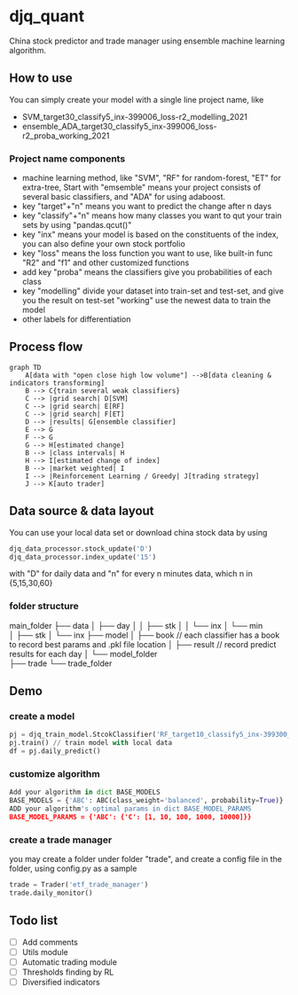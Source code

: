 # djq_quant

China stock predictor and trade manager using ensemble machine learning algorithm.
## How to use
You can simply create your model with a single line project name, like
- SVM_target30_classify5_inx-399006_loss-r2_modelling_2021
- ensemble_ADA_target30_classify5_inx-399006_loss-r2_proba_working_2021
### Project name components
- machine learning method, like "SVM", "RF" for random-forest, "ET" for extra-tree, 
  Start with "emsemble" means your project consists of several basic classifiers, and "ADA" for using adaboost.
- key "target"+"n" means you want to predict the change after n days
- key "classify"+"n" means how many classes you want to qut your train sets by using "pandas.qcut()"
- key "inx" means your model is based on the constituents of the index, you can also define your own stock portfolio
- key "loss" means the loss function you want to use, like built-in func "R2" and "f1" and other customized functions
- add key "proba" means the classifiers give you probabilities of each class
- key "modelling" divide your dataset into train-set and test-set, and give you the result on test-set
      "working" use the newest data to train the model
- other labels for differentiation
## Process flow
```
graph TD
    A[data with "open close high low volume"] -->B[data cleaning & indicators transforming]
    B --> C{train several weak classifiers}
    C --> |grid search| D[SVM]
    C --> |grid search| E[RF]
    C --> |grid search| F[ET]
    D --> |results| G[ensemble classifier]
    E --> G
    F --> G
    G --> H[estimated change]
    B --> |class intervals| H
    H --> I[estimated change of index]
    B --> |market weighted| I
    I --> |Reinforcement Learning / Greedy| J[trading strategy]
    J --> K[auto trader]
```
## Data source & data layout
You can use your local data set or download china stock data by using 
```python 
djq_data_processor.stock_update('D')
djq_data_processor.index_update('15')
```
with "D" for daily data and "n" for every n minutes data, which n in {5,15,30,60}
### folder structure
main_folder 
├── data
│   ├── day
│   │    ├── stk
│   │    └── inx
│   └── min               
│        ├── stk
│        └── inx
├── model
│     ├── book         // each classifier has a book to record best params and .pkl file location
│     ├── result       // record predict results for each day 
│     └── model_folder                  
├── trade
      └── trade_folder       
## Demo
### create a model
```python 
pj = djq_train_model.StcokClassifier('RF_target10_classify5_inx-399300_loss-profit_working')
pj.train() // train model with local data
df = pj.daily_predict() 
```
### customize algorithm
```python 
Add your algorithm in dict BASE_MODELS
BASE_MODELS = {'ABC': ABC(class_weight='balanced', probability=True)}
ADD your algorithm's optimal params in dict BASE_MODEL_PARAMS
BASE_MODEL_PARAMS = {'ABC': {'C': [1, 10, 100, 1000, 10000]}}
```
### create a trade manager
you may create a folder under folder "trade", and create a config file in the folder, using config.py as a sample
```python 
trade = Trader('etf_trade_manager')
trade.daily_monitor()
```
## Todo list
- [ ] Add comments
- [ ] Utils module
- [ ] Automatic trading module
- [ ] Thresholds finding by RL
- [ ] Diversified indicators
